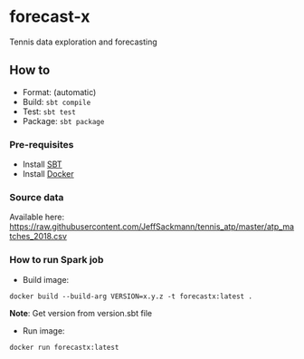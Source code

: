 # forecast-x
Tennis data exploration and forecasting

## How to
* Format: (automatic)
* Build: `sbt compile`
* Test: `sbt test`
* Package: `sbt package`

### Pre-requisites
* Install [SBT](https://www.scala-sbt.org/download.html)
* Install [Docker](https://docs.docker.com/install/linux/docker-ce/ubuntu/#install-using-the-repository)

### Source data
Available here: https://raw.githubusercontent.com/JeffSackmann/tennis_atp/master/atp_matches_2018.csv

### How to run Spark job
* Build image:
```
docker build --build-arg VERSION=x.y.z -t forecastx:latest .
```
**Note**: Get version from version.sbt file

* Run image:
```
docker run forecastx:latest
```
